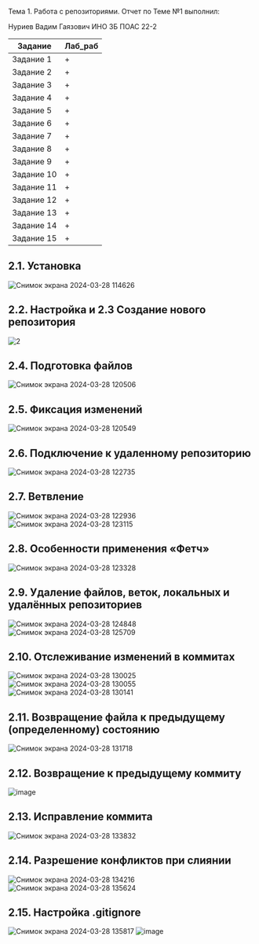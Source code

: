 Тема 1. Работа с репозиториями.
Отчет по Теме №1 выполнил:

Нуриев Вадим Гаязович
ИНО ЗБ ПОАС 22-2

| Задание | Лаб_раб |
| ------ | ------ |
| Задание 1 | + |
| Задание 2 | + |
| Задание 3 | + |
| Задание 4 | + |
| Задание 5 | + |
| Задание 6 | + |
| Задание 7 | + |
| Задание 8 | + |
| Задание 9 | + |
| Задание 10 | + |
| Задание 11 | + |
| Задание 12 | + |
| Задание 13 | + |
| Задание 14 | + |
| Задание 15 | + |
## 2.1. Установка
![Снимок экрана 2024-03-28 114626](https://github.com/VadimNuriev/prog_ing/assets/120504248/fef3370d-0b75-43a2-a3bf-60a446f2b963)
## 2.2. Настройка и 2.3 Создание нового репозитория
![2](https://github.com/VadimNuriev/prog_ing/assets/120504248/ba48ff22-6326-4428-891a-e3d1947b28ea)
## 2.4. Подготовка файлов
![Снимок экрана 2024-03-28 120506](https://github.com/VadimNuriev/prog_ing/assets/120504248/8728dded-7010-4b8c-9d1f-1e81bdc7658e)
## 2.5. Фиксация изменений
![Снимок экрана 2024-03-28 120549](https://github.com/VadimNuriev/prog_ing/assets/120504248/e1167dee-fb2b-485e-89a2-85d80cf8c4f8)
## 2.6. Подключение к удаленному репозиторию
![Снимок экрана 2024-03-28 122735](https://github.com/VadimNuriev/prog_ing/assets/120504248/17f04997-c06b-4192-8414-b3234c4811d8)
## 2.7. Ветвление
![Снимок экрана 2024-03-28 122936](https://github.com/VadimNuriev/prog_ing/assets/120504248/98506f2d-853c-4da5-bfb9-460c275c15d1)
![Снимок экрана 2024-03-28 123115](https://github.com/VadimNuriev/prog_ing/assets/120504248/d977b2fb-86e9-4441-9979-933e2a9e6fd8)
## 2.8. Особенности применения «Фетч»
![Снимок экрана 2024-03-28 123328](https://github.com/VadimNuriev/prog_ing/assets/120504248/f05ecb29-f12c-4b43-bb45-cf3bd17f8908)
## 2.9. Удаление файлов, веток, локальных и удалённых репозиториев
![Снимок экрана 2024-03-28 124848](https://github.com/VadimNuriev/prog_ing/assets/120504248/65456913-9239-4429-851b-91974ac3dbfb)
![Снимок экрана 2024-03-28 125709](https://github.com/VadimNuriev/prog_ing/assets/120504248/337c52fe-fc33-4c97-89a3-77d323729182)
## 2.10. Отслеживание изменений в коммитах
![Снимок экрана 2024-03-28 130025](https://github.com/VadimNuriev/prog_ing/assets/120504248/77bddbf0-1372-48b9-b87c-75bb1916f96c)
![Снимок экрана 2024-03-28 130055](https://github.com/VadimNuriev/prog_ing/assets/120504248/7642ce0a-aace-421c-941c-798fc4ba6d0b)
![Снимок экрана 2024-03-28 130141](https://github.com/VadimNuriev/prog_ing/assets/120504248/e7e0fb1e-c404-4e07-9ded-8297483405eb)
## 2.11. Возвращение файла к предыдущему (определенному) состоянию
![Снимок экрана 2024-03-28 131718](https://github.com/VadimNuriev/prog_ing/assets/120504248/f07f71e5-33ad-4270-affc-a69eb8003a14)
## 2.12. Возвращение к предыдущему коммиту
![image](https://github.com/VadimNuriev/prog_ing/assets/120504248/f4282646-922d-4f8a-80f3-2e7c564aafb3)
## 2.13. Исправление коммита
![Снимок экрана 2024-03-28 133832](https://github.com/VadimNuriev/prog_ing/assets/120504248/a1ca3255-a4d1-47f4-ae19-e9d53092f4f8)
## 2.14. Разрешение конфликтов при слиянии
![Снимок экрана 2024-03-28 134216](https://github.com/VadimNuriev/prog_ing/assets/120504248/76b66dbc-0004-40d3-a427-e92c59cfc7a1)
![Снимок экрана 2024-03-28 135624](https://github.com/VadimNuriev/prog_ing/assets/120504248/e516ab9f-094b-482d-b8a4-58d9e078c7b3)
## 2.15. Настройка .gitignore
![Снимок экрана 2024-03-28 135817](https://github.com/VadimNuriev/prog_ing/assets/120504248/8af5b391-5e00-4bd6-af0c-1116a5de21b3)
![image](https://github.com/VadimNuriev/prog_ing/assets/120504248/ffb7f9e5-35c5-4658-89dc-6ad4b166c020)












